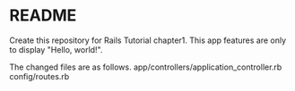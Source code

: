 # README

Create this repository for Rails Tutorial chapter1.
This app features are only to display "Hello, world!".

The changed files are as follows.
app/controllers/application_controller.rb
config/routes.rb
